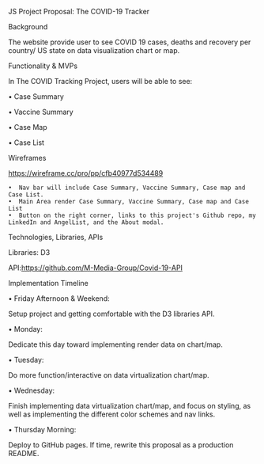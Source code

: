 JS Project Proposal: The COVID-19 Tracker

Background

The website provide user to see COVID 19 cases, deaths and recovery per country/ US state on data visualization chart or map.

Functionality & MVPs

In The COVID Tracking Project, users will be able to see:

• Case Summary

• Vaccine Summary

• Case Map

• Case List

Wireframes

https://wireframe.cc/pro/pp/cfb40977d534489

    •  Nav bar will include Case Summary, Vaccine Summary, Case map and Case List.
    •  Main Area render Case Summary, Vaccine Summary, Case map and Case List
    •  Button on the right corner, links to this project's Github repo, my LinkedIn and AngelList, and the About modal.

Technologies, Libraries, APIs

Libraries: D3

API:https://github.com/M-Media-Group/Covid-19-API

Implementation Timeline

• Friday Afternoon & Weekend:

Setup project and getting comfortable with the D3 libraries API.

• Monday:

Dedicate this day toward implementing render data on chart/map.

• Tuesday:

Do more function/interactive on data virtualization chart/map.

• Wednesday:

Finish implementing data virtualization chart/map, and focus on styling, as well as implementing the different color schemes and nav links.

• Thursday Morning: 

Deploy to GitHub pages. If time, rewrite this proposal as a production README.
